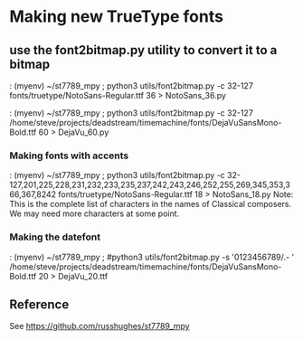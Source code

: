# Making new TrueType fonts

## use the font2bitmap.py utility to convert it to a bitmap

: (myenv) ~/st7789_mpy ; python3 utils/font2bitmap.py -c 32-127 fonts/truetype/NotoSans-Regular.ttf 36 > NotoSans_36.py

: (myenv) ~/st7789_mpy ; python3 utils/font2bitmap.py -c 32-127 /home/steve/projects/deadstream/timemachine/fonts/DejaVuSansMono-Bold.ttf  60 > DejaVu_60.py

### Making fonts with accents

: (myenv)  ~/st7789_mpy ; python3 utils/font2bitmap.py -c 32-127,201,225,228,231,232,233,235,237,242,243,246,252,255,269,345,353,366,367,8242 fonts/truetype/NotoSans-Regular.ttf 18 > NotoSans_18.py
Note: This is the complete list of characters in the names of Classical composers. We may need more characters at some point.

### Making the datefont

: (myenv) ~/st7789_mpy ; #python3 utils/font2bitmap.py -s '0123456789/.- ' /home/steve/projects/deadstream/timemachine/fonts/DejaVuSansMono-Bold.ttf 20  > DejaVu_20.ttf

## Reference

See <https://github.com/russhughes/st7789_mpy>
